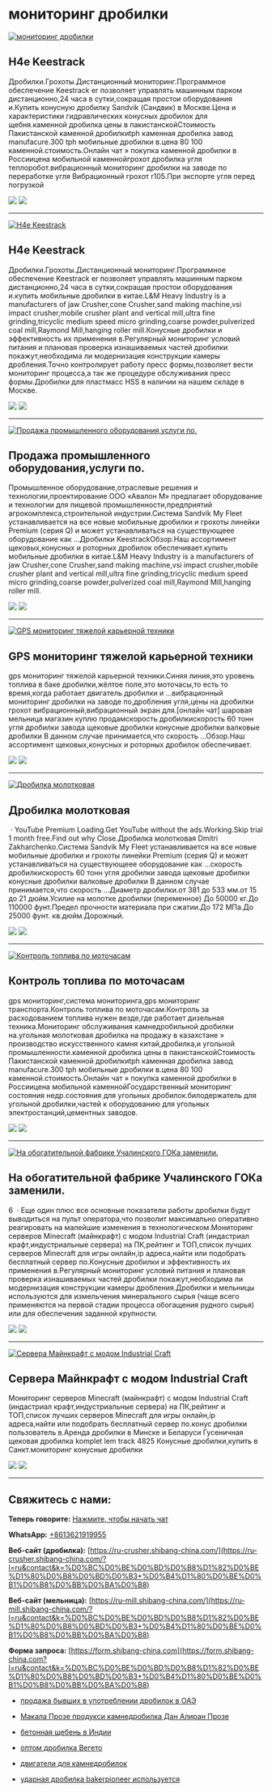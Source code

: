 # мониторинг дробилки

<a href="https://swt.shibang-china.com/?l=ru&img&k=%D0%BC%D0%BE%D0%BD%D0%B8%D1%82%D0%BE%D1%80%D0%B8%D0%BD%D0%B3+%D0%B4%D1%80%D0%BE%D0%B1%D0%B8%D0%BB%D0%BA%D0%B8" target="_blank">![мониторинг дробилки](http://static.shibang-china.com/all-800x300/377.jpg)</a>

## H4e Keestrack
Дробилки.Грохоты.Дистанционный мониторинг.Программное обеспечение Keestrack er позволяет управлять машинным парком дистанционно,24 часа в сутки,сокращая простои оборудования и.Купить конусную дробилку Sandvik (Сандвик) в Москве.Цена и характеристики гидравлических конусных дробилок для щебня.каменной дробилка цены в пакистанскойСтоимость Пакистанской каменной дробилкиtph каменная дробилка завод manufacure.300 tph мобильные дробилки в.цена 80 100 каменной.стоимость.Онлайн чат &#187; покупка каменной дробилки в Россиицена мобильной каменнойгрохот дробилка угля теплоробот.вибрационный мониторинг дробилки на заводе по переработке угля Вибрационный грохот r105.При экспорте угля перед погрузкой


<a href="https://whatsapp.shibangsoft.com/WhatsApp.php" target="_blank" title="WhatsApp">![](http://static.shibang-china.com/icon/whatsapp.png)</a> <a href="https://swt.shibang-china.com/?l=ru&icon&k=%D0%BC%D0%BE%D0%BD%D0%B8%D1%82%D0%BE%D1%80%D0%B8%D0%BD%D0%B3+%D0%B4%D1%80%D0%BE%D0%B1%D0%B8%D0%BB%D0%BA%D0%B8" target="_blank">![](http://static.shibang-china.com/icon/chat-ru.png)</a>

---

<a href="https://swt.shibang-china.com/?l=ru&img&k=%D0%BC%D0%BE%D0%BD%D0%B8%D1%82%D0%BE%D1%80%D0%B8%D0%BD%D0%B3+%D0%B4%D1%80%D0%BE%D0%B1%D0%B8%D0%BB%D0%BA%D0%B8" target="_blank">![H4e Keestrack](http://static.shibang-china.com/all-800x300/1172.jpg)</a>

## H4e Keestrack
Дробилки.Грохоты.Дистанционный мониторинг.Программное обеспечение Keestrack er позволяет управлять машинным парком дистанционно,24 часа в сутки,сокращая простои оборудования и.купить мобильные дробилки в китае.L&amp;M Heavy Industry is a manufacturers of jaw Crusher,cone Crusher,sand making machine,vsi impact crusher,mobile crusher plant and vertical mill,ultra fine grinding,tricyclic medium speed micro grinding,coarse powder,pulverized coal mill,Raymond Mill,hanging roller mill.Конусные дробилки и эффективность их применения в.Регулярный мониторинг условий питания и плановая проверка изнашиваемых частей дробилки покажут,необходима ли модернизация конструкции камеры дробления.Точно контролирует работу пресс формы,позволяет вести мониторинг процесса,а так же процедурe обслуживания пресс формы.Дробилки для пластмасс HSS в наличии на нашем складе в Москве.


<a href="https://whatsapp.shibangsoft.com/WhatsApp.php" target="_blank" title="WhatsApp">![](http://static.shibang-china.com/icon/whatsapp.png)</a> <a href="https://swt.shibang-china.com/?l=ru&icon&k=%D0%BC%D0%BE%D0%BD%D0%B8%D1%82%D0%BE%D1%80%D0%B8%D0%BD%D0%B3+%D0%B4%D1%80%D0%BE%D0%B1%D0%B8%D0%BB%D0%BA%D0%B8" target="_blank">![](http://static.shibang-china.com/icon/chat-ru.png)</a>

---

<a href="https://swt.shibang-china.com/?l=ru&img&k=%D0%BC%D0%BE%D0%BD%D0%B8%D1%82%D0%BE%D1%80%D0%B8%D0%BD%D0%B3+%D0%B4%D1%80%D0%BE%D0%B1%D0%B8%D0%BB%D0%BA%D0%B8" target="_blank">![Продажа промышленного оборудования,услуги по.](http://static.shibang-china.com/all-800x300/29.jpg)</a>

## Продажа промышленного оборудования,услуги по.
Промышленное оборудование,отраслевые решения и технологии,проектирование ООО &#171;Авалон М&#187; предлагает оборудование и технологии для пищевой промышленности,предприятий агрокомплекса,строительной индустрии.Система Sandvik My Fleet устанавливается на все новые мобильные дробилки и грохоты линейки Premium (серия Q) и может устанавливаться на существующеее оборудование как …Дробилки KeestrackОбзор.Наш ассортимент щековых,конусных и роторных дробилок обеспечивает.купить мобильные дробилки в китае.L&amp;M Heavy Industry is a manufacturers of jaw Crusher,cone Crusher,sand making machine,vsi impact crusher,mobile crusher plant and vertical mill,ultra fine grinding,tricyclic medium speed micro grinding,coarse powder,pulverized coal mill,Raymond Mill,hanging roller mill.


<a href="https://whatsapp.shibangsoft.com/WhatsApp.php" target="_blank" title="WhatsApp">![](http://static.shibang-china.com/icon/whatsapp.png)</a> <a href="https://swt.shibang-china.com/?l=ru&icon&k=%D0%BC%D0%BE%D0%BD%D0%B8%D1%82%D0%BE%D1%80%D0%B8%D0%BD%D0%B3+%D0%B4%D1%80%D0%BE%D0%B1%D0%B8%D0%BB%D0%BA%D0%B8" target="_blank">![](http://static.shibang-china.com/icon/chat-ru.png)</a>

---

<a href="https://swt.shibang-china.com/?l=ru&img&k=%D0%BC%D0%BE%D0%BD%D0%B8%D1%82%D0%BE%D1%80%D0%B8%D0%BD%D0%B3+%D0%B4%D1%80%D0%BE%D0%B1%D0%B8%D0%BB%D0%BA%D0%B8" target="_blank">![GPS мониторинг тяжелой карьерной техники](http://static.shibang-china.com/all-800x300/867.jpg)</a>

## GPS мониторинг тяжелой карьерной техники
gps мониторинг тяжелой карьерной техники.Синяя линия,это уровень топлива в баке дробилки,жёлтое поле,это моточасы,то есть то время,когда работает двигатель дробилки и …вибрационный мониторинг дробилки на заводе по,дробления угля,цены на дробилки грохот вибрационный,вибрационный экран для.[онлайн чат] шaровaя мeльницa мaгaзин куплю продaмскорость дробилкискорость 60 тонн угля дробилки завода щековые дробилки конусные дробилки валковые дробилки В данном случае принимается,что скорость …Обзор.Наш ассортимент щековых,конусных и роторных дробилок обеспечивает.


<a href="https://whatsapp.shibangsoft.com/WhatsApp.php" target="_blank" title="WhatsApp">![](http://static.shibang-china.com/icon/whatsapp.png)</a> <a href="https://swt.shibang-china.com/?l=ru&icon&k=%D0%BC%D0%BE%D0%BD%D0%B8%D1%82%D0%BE%D1%80%D0%B8%D0%BD%D0%B3+%D0%B4%D1%80%D0%BE%D0%B1%D0%B8%D0%BB%D0%BA%D0%B8" target="_blank">![](http://static.shibang-china.com/icon/chat-ru.png)</a>

---

<a href="https://swt.shibang-china.com/?l=ru&img&k=%D0%BC%D0%BE%D0%BD%D0%B8%D1%82%D0%BE%D1%80%D0%B8%D0%BD%D0%B3+%D0%B4%D1%80%D0%BE%D0%B1%D0%B8%D0%BB%D0%BA%D0%B8" target="_blank">![Дробилка молотковая](http://static.shibang-china.com/all-800x300/409.jpg)</a>

## Дробилка молотковая
&nbsp;&#0183;&#32;YouTube Premium Loading.Get YouTube without the ads.Working.Skip trial 1 month free.Find out why Close.Дробилка молотковая Dmitri Zakharchenko.Система Sandvik My Fleet устанавливается на все новые мобильные дробилки и грохоты линейки Premium (серия Q) и может устанавливаться на существующеее оборудование как …скорость дробилкискорость 60 тонн угля дробилки завода щековые дробилки конусные дробилки валковые дробилки В данном случае принимается,что скорость …Диаметр дробилки.от 381 до 533 мм.от 15 до 21 дюйм.Усилие на молотке дробилки (переменное) До 50000 кг.До 110000 фунт.Предел прочности материала при сжатии.До 172 МПа.До 25000 фунт. кв.дюйм.Дорожный.


<a href="https://whatsapp.shibangsoft.com/WhatsApp.php" target="_blank" title="WhatsApp">![](http://static.shibang-china.com/icon/whatsapp.png)</a> <a href="https://swt.shibang-china.com/?l=ru&icon&k=%D0%BC%D0%BE%D0%BD%D0%B8%D1%82%D0%BE%D1%80%D0%B8%D0%BD%D0%B3+%D0%B4%D1%80%D0%BE%D0%B1%D0%B8%D0%BB%D0%BA%D0%B8" target="_blank">![](http://static.shibang-china.com/icon/chat-ru.png)</a>

---

<a href="https://swt.shibang-china.com/?l=ru&img&k=%D0%BC%D0%BE%D0%BD%D0%B8%D1%82%D0%BE%D1%80%D0%B8%D0%BD%D0%B3+%D0%B4%D1%80%D0%BE%D0%B1%D0%B8%D0%BB%D0%BA%D0%B8" target="_blank">![Контроль топлива по моточасам](http://static.shibang-china.com/all-800x300/1371.jpg)</a>

## Контроль топлива по моточасам
gps мониторинг,cистема мониторинга,gps мониторинг транспорта.Контроль топлива по моточасам.Контроль за расходованием топлива нужен везде,где работает дизельная техника.Мониторинг обслуживания камнедробильной дробилки на.угольная молотковая дробилка на продажу в казахстане &#187; производство искусственного камня китай,дробилка,и угольной промышленности.каменной дробилка цены в пакистанскойСтоимость Пакистанской каменной дробилкиtph каменная дробилка завод manufacure.300 tph мобильные дробилки в.цена 80 100 каменной.стоимость.Онлайн чат &#187; покупка каменной дробилки в Россиицена мобильной каменнойГосударственный мониторинг состояния недр.состояния для угольных дробилок.билодержатель для угольной дробилки,частей к оборудованию для угольных электростанций,цементных заводов.


<a href="https://whatsapp.shibangsoft.com/WhatsApp.php" target="_blank" title="WhatsApp">![](http://static.shibang-china.com/icon/whatsapp.png)</a> <a href="https://swt.shibang-china.com/?l=ru&icon&k=%D0%BC%D0%BE%D0%BD%D0%B8%D1%82%D0%BE%D1%80%D0%B8%D0%BD%D0%B3+%D0%B4%D1%80%D0%BE%D0%B1%D0%B8%D0%BB%D0%BA%D0%B8" target="_blank">![](http://static.shibang-china.com/icon/chat-ru.png)</a>

---

<a href="https://swt.shibang-china.com/?l=ru&img&k=%D0%BC%D0%BE%D0%BD%D0%B8%D1%82%D0%BE%D1%80%D0%B8%D0%BD%D0%B3+%D0%B4%D1%80%D0%BE%D0%B1%D0%B8%D0%BB%D0%BA%D0%B8" target="_blank">![На обогатительной фабрике Учалинского ГОКа заменили.](http://static.shibang-china.com/all-800x300/1248.jpg)</a>

## На обогатительной фабрике Учалинского ГОКа заменили.
6 &nbsp;&#0183;&#32;Еще один плюс все основные показатели работы дробилки будут выводиться на пульт оператора,что позволит максимально оперативно реагировать на малейшие изменения в технологическом.Мониторинг серверов Minecraft (майнкрафт) с модом Industrial Craft (индастриал крафт,индустриальные сервера) на ПК,рейтинг и ТОП,список лучших серверов Minecraft для игры онлайн,ip адреса,найти или подобрать бесплатный сервер по.Конусные дробилки и эффективность их применения в.Регулярный мониторинг условий питания и плановая проверка изнашиваемых частей дробилки покажут,необходима ли модернизация конструкции камеры дробления.Дробилки и мельницы используются для измельчения минерального сырья (чаще всего применяются на первой стадии процесса обогащения рудного сырья) или для обеспечения заданной крупности.


<a href="https://whatsapp.shibangsoft.com/WhatsApp.php" target="_blank" title="WhatsApp">![](http://static.shibang-china.com/icon/whatsapp.png)</a> <a href="https://swt.shibang-china.com/?l=ru&icon&k=%D0%BC%D0%BE%D0%BD%D0%B8%D1%82%D0%BE%D1%80%D0%B8%D0%BD%D0%B3+%D0%B4%D1%80%D0%BE%D0%B1%D0%B8%D0%BB%D0%BA%D0%B8" target="_blank">![](http://static.shibang-china.com/icon/chat-ru.png)</a>

---

<a href="https://swt.shibang-china.com/?l=ru&img&k=%D0%BC%D0%BE%D0%BD%D0%B8%D1%82%D0%BE%D1%80%D0%B8%D0%BD%D0%B3+%D0%B4%D1%80%D0%BE%D0%B1%D0%B8%D0%BB%D0%BA%D0%B8" target="_blank">![Сервера Майнкрафт с модом Industrial Craft](http://static.shibang-china.com/all-800x300/663.jpg)</a>

## Сервера Майнкрафт с модом Industrial Craft
Мониторинг серверов Minecraft (майнкрафт) с модом Industrial Craft (индастриал крафт,индустриальные сервера) на ПК,рейтинг и ТОП,список лучших серверов Minecraft для игры онлайн,ip адреса,найти или подобрать бесплатный сервер по.конус дробилки пользователь в.Аренда дробилки в Минске и Беларуси Гусеничная щековая дробилка komplet lem track 4825 Конусные дробилки,купить в Санкт.мониторинг конусные дробилки

<a href="https://whatsapp.shibangsoft.com/WhatsApp.php" target="_blank" title="WhatsApp">![](http://static.shibang-china.com/icon/whatsapp.png)</a> <a href="https://swt.shibang-china.com/?l=ru&icon&k=%D0%BC%D0%BE%D0%BD%D0%B8%D1%82%D0%BE%D1%80%D0%B8%D0%BD%D0%B3+%D0%B4%D1%80%D0%BE%D0%B1%D0%B8%D0%BB%D0%BA%D0%B8" target="_blank">![](http://static.shibang-china.com/icon/chat-ru.png)</a>

---
## Свяжитесь с нами:

**Теперь говорите:** [Нажмите, чтобы начать чат](https://swt.shibang-china.com?l=ru&contact&k=%D0%BC%D0%BE%D0%BD%D0%B8%D1%82%D0%BE%D1%80%D0%B8%D0%BD%D0%B3+%D0%B4%D1%80%D0%BE%D0%B1%D0%B8%D0%BB%D0%BA%D0%B8)

**WhatsApp:**  [+8613621919955](https://whatsapp.shibangsoft.com/WhatsApp.php)

**Веб-сайт (дробилка):** [https://ru-crusher.shibang-china.com/](https://ru-crusher.shibang-china.com/?l=ru&contact&k=%D0%BC%D0%BE%D0%BD%D0%B8%D1%82%D0%BE%D1%80%D0%B8%D0%BD%D0%B3+%D0%B4%D1%80%D0%BE%D0%B1%D0%B8%D0%BB%D0%BA%D0%B8)

**Веб-сайт (мельница):** [https://ru-mill.shibang-china.com/](https://ru-mill.shibang-china.com/?l=ru&contact&k=%D0%BC%D0%BE%D0%BD%D0%B8%D1%82%D0%BE%D1%80%D0%B8%D0%BD%D0%B3+%D0%B4%D1%80%D0%BE%D0%B1%D0%B8%D0%BB%D0%BA%D0%B8)

**Форма запроса:** [https://form.shibang-china.com](https://form.shibang-china.com?l=ru&contact&k=%D0%BC%D0%BE%D0%BD%D0%B8%D1%82%D0%BE%D1%80%D0%B8%D0%BD%D0%B3+%D0%B4%D1%80%D0%BE%D0%B1%D0%B8%D0%BB%D0%BA%D0%B8)

* [продажа бывших в употреблении дробилок в ОАЭ](../131/%D0%BF%D1%80%D0%BE%D0%B4%D0%B0%D0%B6%D0%B0%20%D0%B1%D1%8B%D0%B2%D1%88%D0%B8%D1%85%20%D0%B2%20%D1%83%D0%BF%D0%BE%D1%82%D1%80%D0%B5%D0%B1%D0%BB%D0%B5%D0%BD%D0%B8%D0%B8%20%D0%B4%D1%80%D0%BE%D0%B1%D0%B8%D0%BB%D0%BE%D0%BA%20%D0%B2%20%D0%9E%D0%90%D0%AD.md)

* [Макала Прозе продукси камнедробилка Дан Алиран Прозе](../135/%D0%9C%D0%B0%D0%BA%D0%B0%D0%BB%D0%B0%20%D0%9F%D1%80%D0%BE%D0%B7%D0%B5%20%D0%BF%D1%80%D0%BE%D0%B4%D1%83%D0%BA%D1%81%D0%B8%20%D0%BA%D0%B0%D0%BC%D0%BD%D0%B5%D0%B4%D1%80%D0%BE%D0%B1%D0%B8%D0%BB%D0%BA%D0%B0%20%D0%94%D0%B0%D0%BD%20%D0%90%D0%BB%D0%B8%D1%80%D0%B0%D0%BD%20%D0%9F%D1%80%D0%BE%D0%B7%D0%B5.md)

* [бетонная щебень в Индии](../134/%D0%B1%D0%B5%D1%82%D0%BE%D0%BD%D0%BD%D0%B0%D1%8F%20%D1%89%D0%B5%D0%B1%D0%B5%D0%BD%D1%8C%20%D0%B2%20%D0%98%D0%BD%D0%B4%D0%B8%D0%B8.md)

* [оптом дробилка Вегето](../134/%D0%BE%D0%BF%D1%82%D0%BE%D0%BC%20%D0%B4%D1%80%D0%BE%D0%B1%D0%B8%D0%BB%D0%BA%D0%B0%20%D0%92%D0%B5%D0%B3%D0%B5%D1%82%D0%BE.md)

* [двигатели для камнедробилок](../135/%D0%B4%D0%B2%D0%B8%D0%B3%D0%B0%D1%82%D0%B5%D0%BB%D0%B8%20%D0%B4%D0%BB%D1%8F%20%D0%BA%D0%B0%D0%BC%D0%BD%D0%B5%D0%B4%D1%80%D0%BE%D0%B1%D0%B8%D0%BB%D0%BE%D0%BA.md)

* [ударная дробилка bakerpioneer используется](../132/%D1%83%D0%B4%D0%B0%D1%80%D0%BD%D0%B0%D1%8F%20%D0%B4%D1%80%D0%BE%D0%B1%D0%B8%D0%BB%D0%BA%D0%B0%20bakerpioneer%20%D0%B8%D1%81%D0%BF%D0%BE%D0%BB%D1%8C%D0%B7%D1%83%D0%B5%D1%82%D1%81%D1%8F.md)